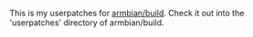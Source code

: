 This is my userpatches for
[armbian/build](https://github.com/armbian/build).
Check it out into the 'userpatches' directory of armbian/build.
